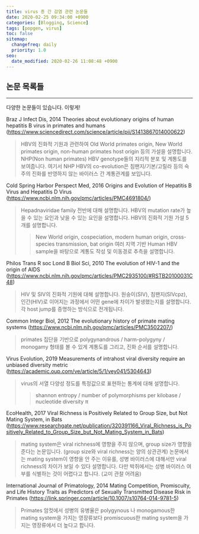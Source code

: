 ```yaml
---
title: virus 종 간 감염 관련 논문들
date: 2020-02-25 09:34:00 +0900
categories: [Blogging, Science]
tags: [popgen, virus]
toc: false
sitemap:
  changefreq: daily
  priority: 1.0
seo:
  date_modified: 2020-02-26 11:08:48 +0900
---
```


## 논문 목록들

***

다양한 논문들이 있습니다. 이렇게!


Braz J Infect Dis, 2014
Theories about evolutionary origins of human hepatitis B virus in primates and humans
(https://www.sciencedirect.com/science/article/pii/S1413867014000622)

> HBV의 진화적 기원과 관련하여 Old World primates origin, New World primates origin, non-human primates host origin 등의 가설을 설명합니다.
> NHP(Non human primates) HBV genotype들의 지리적 분포 및 계통도를 보여줍니다. 여기서 NHP HBV의 co-evolution은 침팬지/기본/고릴라 등의 숙주의 진화를 반영하지 않는 바이러스 간 계통관계를 보입니다.

Cold Spring Harbor Perspect Med, 2016
Origins and Evolution of Hepatitis B Virus and Hepatitis D Virus (https://www.ncbi.nlm.nih.gov/pmc/articles/PMC4691804/)

> Hepadnaviridae family 전반에 대해 설명합니다. HBV의 mutation rate가 높을 수 있는 요인과 낮을 수 있는 요인을 설명합니다.
> HBV의 진화적 기원 가설 5개를 설명합니다.
  >> New World origin, cospeciation, modern human origin, cross-species transmission, bat origin
> 여러 지역 기반 Human HBV sample을 바탕으로 계통도 작성 및 이동경로 추측을 설명합니다.

Philos Trans R soc Lond B Biol Sci, 2010
The evolution of HIV-1 and the origin of AIDS
(https://www.ncbi.nlm.nih.gov/pmc/articles/PMC2935100/#RSTB20100031C48)

> HIV 및 SIV의 진화적 기원에 대해 설명합니다. 원숭이(SIV), 침팬지(SIVcpz), 인간(HIV)로 이어지는 과정에서 어떤 gene에 차이가 발생했는지를 설명합니다.
> 각 host jump를 증명하는 방식으로 전개됩니다.

Common Integr Biol, 2012
The evolutionary history of primate mating systems
(https://www.ncbi.nlm.nih.gov/pmc/articles/PMC3502207/)

> primates 집단을 기반으로  polygynandrous / harm-polygyny / monogamy 형태를 볼 수 있게 계통도를 그리고, 진화 순서를 설명합니다.

Virus Evolution, 2019
Measurements of intrahost viral diversity require an unbiased diversity metric
(https://academic.oup.com/ve/article/5/1/vey041/5304643)

> virus의 서열 다양성 정도를 특정값으로 표현하는 통계에 대해 설명합니다.
 >> shannon entropy / number of polymorphisms per kilobase / nucleotide diversity π

EcoHealth, 2017
Viral Richness is Positively Related to Group Size, but Not Mating System, in Bats
(https://www.researchgate.net/publication/320391166_Viral_Richness_is_Positively_Related_to_Group_Size_but_Not_Mating_System_in_Bats)

> mating system은 viral richness에 영향을 주지 않으며, group size가 영향을 준다는 논문입니다. (group size와 viral richness는 양의 상관관계)
> 논문에서는 mating system이 영향을 안 주는 이유를, 성병 바이러스에 대해서만 viral richness의 차이가 보일 수 있다 설명합니다. 다만 박쥐에서는 성병 바이러스 여부를 식별하는 것이 어렵다고 합니다. (교미 관찰 어려움)

International Journal of Primatology, 2014
Mating Competition, Promiscuity, and Life History Traits as Predictors of Sexually Transmitted Disease Risk in Primates
(https://link.springer.com/article/10.1007/s10764-014-9781-5)

> Primates 암컷에서 성병의 유병율은 polygynous 나 monogamous한 mating system을 가지는 영장류보다 promiscuous한 mating system을 가지는 영장류에서 더 높다고 합니다.
